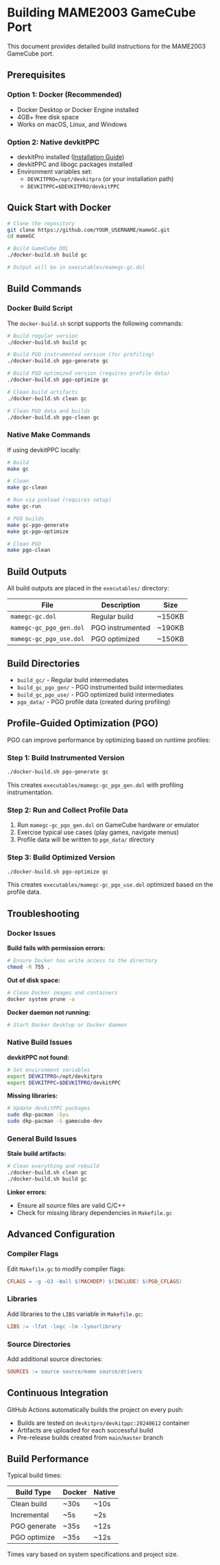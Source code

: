 # Building MAME2003 GameCube Port

This document provides detailed build instructions for the MAME2003 GameCube port.

## Prerequisites

### Option 1: Docker (Recommended)

- Docker Desktop or Docker Engine installed
- 4GB+ free disk space
- Works on macOS, Linux, and Windows

### Option 2: Native devkitPPC

- devkitPro installed ([Installation Guide](https://devkitpro.org/wiki/Getting_Started))
- devkitPPC and libogc packages installed
- Environment variables set:
  - `DEVKITPRO=/opt/devkitpro` (or your installation path)
  - `DEVKITPPC=$DEVKITPRO/devkitPPC`

## Quick Start with Docker

```bash
# Clone the repository
git clone https://github.com/YOUR_USERNAME/mameGC.git
cd mameGC

# Build GameCube DOL
./docker-build.sh build gc

# Output will be in executables/mamegc-gc.dol
```

## Build Commands

### Docker Build Script

The `docker-build.sh` script supports the following commands:

```bash
# Build regular version
./docker-build.sh build gc

# Build PGO instrumented version (for profiling)
./docker-build.sh pgo-generate gc

# Build PGO optimized version (requires profile data)
./docker-build.sh pgo-optimize gc

# Clean build artifacts
./docker-build.sh clean gc

# Clean PGO data and builds
./docker-build.sh pgo-clean gc
```

### Native Make Commands

If using devkitPPC locally:

```bash
# Build
make gc

# Clean
make gc-clean

# Run via psoload (requires setup)
make gc-run

# PGO builds
make gc-pgo-generate
make gc-pgo-optimize

# Clean PGO
make pgo-clean
```

## Build Outputs

All build outputs are placed in the `executables/` directory:

| File | Description | Size |
|------|-------------|------|
| `mamegc-gc.dol` | Regular build | ~150KB |
| `mamegc-gc_pgo_gen.dol` | PGO instrumented | ~190KB |
| `mamegc-gc_pgo_use.dol` | PGO optimized | ~150KB |

## Build Directories

- `build_gc/` - Regular build intermediates
- `build_gc_pgo_gen/` - PGO instrumented build intermediates
- `build_gc_pgo_use/` - PGO optimized build intermediates
- `pgo_data/` - PGO profile data (created during profiling)

## Profile-Guided Optimization (PGO)

PGO can improve performance by optimizing based on runtime profiles:

### Step 1: Build Instrumented Version

```bash
./docker-build.sh pgo-generate gc
```

This creates `executables/mamegc-gc_pgo_gen.dol` with profiling instrumentation.

### Step 2: Run and Collect Profile Data

1. Run `mamegc-gc_pgo_gen.dol` on GameCube hardware or emulator
2. Exercise typical use cases (play games, navigate menus)
3. Profile data will be written to `pgo_data/` directory

### Step 3: Build Optimized Version

```bash
./docker-build.sh pgo-optimize gc
```

This creates `executables/mamegc-gc_pgo_use.dol` optimized based on the profile data.

## Troubleshooting

### Docker Issues

**Build fails with permission errors:**
```bash
# Ensure Docker has write access to the directory
chmod -R 755 .
```

**Out of disk space:**
```bash
# Clean Docker images and containers
docker system prune -a
```

**Docker daemon not running:**
```bash
# Start Docker Desktop or Docker daemon
```

### Native Build Issues

**devkitPPC not found:**
```bash
# Set environment variables
export DEVKITPRO=/opt/devkitpro
export DEVKITPPC=$DEVKITPRO/devkitPPC
```

**Missing libraries:**
```bash
# Update devkitPPC packages
sudo dkp-pacman -Syu
sudo dkp-pacman -S gamecube-dev
```

### General Build Issues

**Stale build artifacts:**
```bash
# Clean everything and rebuild
./docker-build.sh clean gc
./docker-build.sh build gc
```

**Linker errors:**
- Ensure all source files are valid C/C++
- Check for missing library dependencies in `Makefile.gc`

## Advanced Configuration

### Compiler Flags

Edit `Makefile.gc` to modify compiler flags:

```makefile
CFLAGS = -g -O3 -Wall $(MACHDEP) $(INCLUDE) $(PGO_CFLAGS)
```

### Libraries

Add libraries to the `LIBS` variable in `Makefile.gc`:

```makefile
LIBS := -lfat -logc -lm -lyourlibrary
```

### Source Directories

Add additional source directories:

```makefile
SOURCES := source source/mame source/drivers
```

## Continuous Integration

GitHub Actions automatically builds the project on every push:

- Builds are tested on `devkitpro/devkitppc:20240612` container
- Artifacts are uploaded for each successful build
- Pre-release builds created from `main`/`master` branch

## Build Performance

Typical build times:

| Build Type | Docker | Native |
|------------|--------|--------|
| Clean build | ~30s | ~10s |
| Incremental | ~5s | ~2s |
| PGO generate | ~35s | ~12s |
| PGO optimize | ~35s | ~12s |

Times vary based on system specifications and project size.
